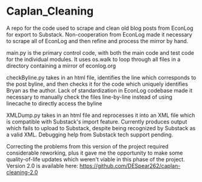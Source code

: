 # Caplan_Cleaning
A repo for the code used to scrape and clean old blog posts from EconLog for export to Substack. Non-cooperation from EconLog made it necessary to scrape all of EconLog and then refine and process the mirror by hand.

main.py is the primary control code, with both the main code and test code for the individual modules. It uses os.walk to loop through all files in a directory containing a mirror of econlog.org

checkByline.py takes in an html file, identifies the line which corresponds to the post byline, and then checks it for the code which uniquely identifies Bryan as the author. Lack of standardization in EconLog codebase made it necessary to manually check the files line-by-line instead of using linecache to directly access the byline

XMLDump.py takes in an html file and reprocesses it into an XML file which is compatible with Substack's import feature. Currently produces output which fails to upload to Substack, despite being recognized by Substack as a valid XML. Debugging help from Substack tech support pending.

Correcting the problems from this version of the project required considerable reworking, plus it gave me the opportunity to make some quality-of-life updates which weren't viable in this phase of the project. Version 2.0 is available here: https://github.com/DESpear262/caplan-cleaning-2.0
